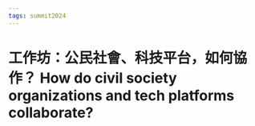 ```yaml
---
tags: summit2024
---
```


# 工作坊：公民社會、科技平台，如何協作？ How do civil society organizations and tech platforms collaborate?